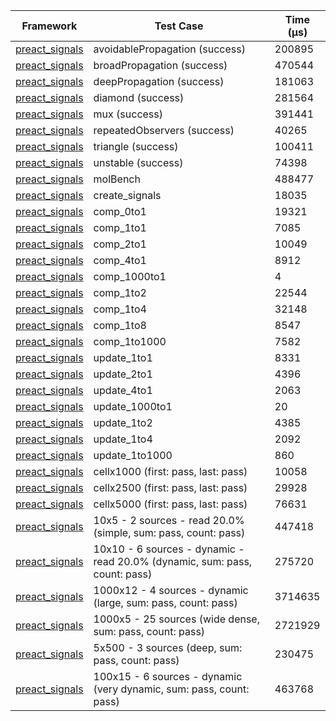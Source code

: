 | Framework | Test Case | Time (μs) |
| --- | --- | --- |
| [preact_signals](https://pub.dev/packages/preact_signals) | avoidablePropagation (success) | 200895 |
| [preact_signals](https://pub.dev/packages/preact_signals) | broadPropagation (success) | 470544 |
| [preact_signals](https://pub.dev/packages/preact_signals) | deepPropagation (success) | 181063 |
| [preact_signals](https://pub.dev/packages/preact_signals) | diamond (success) | 281564 |
| [preact_signals](https://pub.dev/packages/preact_signals) | mux (success) | 391441 |
| [preact_signals](https://pub.dev/packages/preact_signals) | repeatedObservers (success) | 40265 |
| [preact_signals](https://pub.dev/packages/preact_signals) | triangle (success) | 100411 |
| [preact_signals](https://pub.dev/packages/preact_signals) | unstable (success) | 74398 |
| [preact_signals](https://pub.dev/packages/preact_signals) | molBench | 488477 |
| [preact_signals](https://pub.dev/packages/preact_signals) | create_signals | 18035 |
| [preact_signals](https://pub.dev/packages/preact_signals) | comp_0to1 | 19321 |
| [preact_signals](https://pub.dev/packages/preact_signals) | comp_1to1 | 7085 |
| [preact_signals](https://pub.dev/packages/preact_signals) | comp_2to1 | 10049 |
| [preact_signals](https://pub.dev/packages/preact_signals) | comp_4to1 | 8912 |
| [preact_signals](https://pub.dev/packages/preact_signals) | comp_1000to1 | 4 |
| [preact_signals](https://pub.dev/packages/preact_signals) | comp_1to2 | 22544 |
| [preact_signals](https://pub.dev/packages/preact_signals) | comp_1to4 | 32148 |
| [preact_signals](https://pub.dev/packages/preact_signals) | comp_1to8 | 8547 |
| [preact_signals](https://pub.dev/packages/preact_signals) | comp_1to1000 | 7582 |
| [preact_signals](https://pub.dev/packages/preact_signals) | update_1to1 | 8331 |
| [preact_signals](https://pub.dev/packages/preact_signals) | update_2to1 | 4396 |
| [preact_signals](https://pub.dev/packages/preact_signals) | update_4to1 | 2063 |
| [preact_signals](https://pub.dev/packages/preact_signals) | update_1000to1 | 20 |
| [preact_signals](https://pub.dev/packages/preact_signals) | update_1to2 | 4385 |
| [preact_signals](https://pub.dev/packages/preact_signals) | update_1to4 | 2092 |
| [preact_signals](https://pub.dev/packages/preact_signals) | update_1to1000 | 860 |
| [preact_signals](https://pub.dev/packages/preact_signals) | cellx1000 (first: pass, last: pass) | 10058 |
| [preact_signals](https://pub.dev/packages/preact_signals) | cellx2500 (first: pass, last: pass) | 29928 |
| [preact_signals](https://pub.dev/packages/preact_signals) | cellx5000 (first: pass, last: pass) | 76631 |
| [preact_signals](https://pub.dev/packages/preact_signals) | 10x5 - 2 sources - read 20.0% (simple, sum: pass, count: pass) | 447418 |
| [preact_signals](https://pub.dev/packages/preact_signals) | 10x10 - 6 sources - dynamic - read 20.0% (dynamic, sum: pass, count: pass) | 275720 |
| [preact_signals](https://pub.dev/packages/preact_signals) | 1000x12 - 4 sources - dynamic (large, sum: pass, count: pass) | 3714635 |
| [preact_signals](https://pub.dev/packages/preact_signals) | 1000x5 - 25 sources (wide dense, sum: pass, count: pass) | 2721929 |
| [preact_signals](https://pub.dev/packages/preact_signals) | 5x500 - 3 sources (deep, sum: pass, count: pass) | 230475 |
| [preact_signals](https://pub.dev/packages/preact_signals) | 100x15 - 6 sources - dynamic (very dynamic, sum: pass, count: pass) | 463768 |
